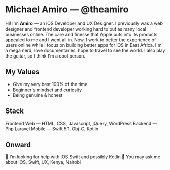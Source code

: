# Michael Amiro — @theamiro
Hi! I'm **Amiro** — an iOS Developer and UX Designer. I previously was a web designer and frontend developer working hard to put as many local businesses online. The care and finesse that Apple puts into its products appealed to me and I went all in. Now, I work to better the experience of users online while I focus on building better apps for iOS in East Africa. I'm a mega nerd, love documentaries, hope to travel to see the world. I also play the guitar, so I think I'm a cool person.

## My Values
- Give my very best 100% of the time
- Beginner's mindset and curiosity
- Being genuine & honest

## Stack
Frontend Web — HTML, CSS, Javascript, jQuery, WordPress
Backend — Php Laravel
Mobile — Swift 5.1, Obj-C, Kotlin

## Onward
🤔 I’m looking for help with iOS Swift and possibly Kotlin
💬 You may ask me about iOS, Swift, UX, Kenya, Nairobi
